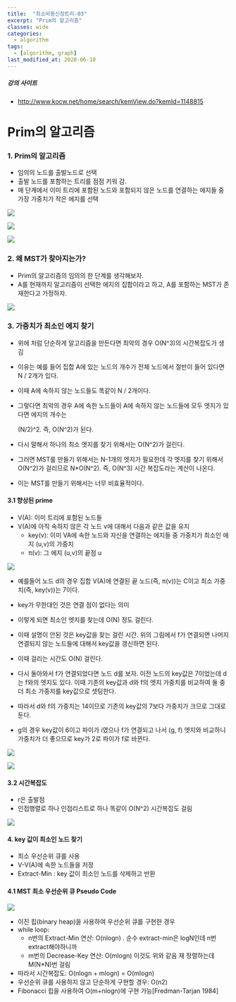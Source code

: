 ```yaml
---
title:  "최소비용신장트리-03"
excerpt: "Prim의 알고리즘"
classes: wide
categories:
  - algorithm
tags:
  - [algorithm, graph]
last_modified_at: 2020-06-10
---
```




##### 강의 사이트

* http://www.kocw.net/home/search/kemView.do?kemId=1148815



# Prim의 알고리즘

### 1. Prim의 알고리즘

* 임의의 노드를 출발노드로 선택 
* 출발 노드를 포함하는 트리를 점점 키워 감. 
* 매 단계에서 이미 트리에 포함된 노드와 포함되지 않은 노드를 연결하는 에지들 중 가장 가중치가 작은 에지를 선택

![]({{site.url}}/assets/images/algo180.PNG)

![]({{site.url}}/assets/images/algo181.PNG)

![]({{site.url}}/assets/images/algo182.PNG)



### 2. 왜 MST가 찾아지는가?

* Prim의 알고리즘의 임의의 한 단계를 생각해보자. 
* A를 현재까지 알고리즘이 선택한 에지의 집합이라고 하고, A를 포함하는 MST가 존재한다고 가정하자.

![]({{site.url}}/assets/images/algo183.PNG)



### 3. 가중치가 최소인 에지 찾기

* 위에 처럼 단순하게 알고리즘을 만든다면 최악의 경우 O(N^3)의 시간복잡도가 생김

* 이유는 예를 들어 집합 A에 있는 노드의 개수가 전체  노드에서 절반이 들어 있다면 N / 2개가 있다.

* 이때 A에 속하지 않는 노드들도 똑같이 N / 2개이다.

* 그렇다면 최악의 경우 A에 속한 노드들이 A에 속하지 않는 노드들에 모두 엣지가 있다면 에지의 개수는

  (N/2)^2. 즉, O(N^2)가 된다.

* 다시 말해서 하나의 최소 엣지를 찾기 위해서는 O(N^2)가 걸린다.

* 그러면 MST를 만들기 위해서는 N-1개의 엣지가 필요한데 각 엣지를 찾기 위해서 O(N^2)가 걸리므로 N*O(N^2). 즉, O(N^3) 시간 복잡도라는 계산이 나온다.

* 이는 MST를 만들기 위해서는 너무 비효율적이다.

  

#### 3.1 향상된 prime

* V(A): 이미 트리에 포함된 노드들 
* V(A)에 아직 속하지 않은 각 노드 v에 대해서 다음과 같은 값을 유지 
  * key(v): 이미 VA에 속한 노드와 자신을 연결하는 에지들 중 가중치가 최소인 에지 (u,v)의 가중치 
  * π(v): 그 에지 (u,v)의 끝점 u

![]({{site.url}}/assets/images/algo184.PNG)

* 예를들어 노드 d의 경우 집합 V(A)에 연결된 끝 노드(즉, π(v))는 C이고 최소 가중치(즉, key(v))는 7이다.
* key가 무한대인 것은 연결 점이 없다는 의미

* 이렇게 되면 최소인 엣지를 찾는데 O(N) 정도 걸린다.
* 이때 설명이 안된 것은 key값을 찾는 걸린 시간. 위의 그림에서 f가 연결되면 나머지 연결되지 않는 노드들에 대해서 key값을 갱신하면 된다. 
* 이때 걸리는 시간도 O(N) 걸린다.
* 다시 돌아와서 f가 연결되었다면 노드 d를 보자. 이전 노드의 key값은 7이었는데 d는 f와의 엣지도 있다. 이때 기존의 key값과 d와 f의 엣지 가중치를 비교하여 둘 중 더 최소 가중치를 key값으로 셋팅한다.
* 따라서 d와 f의 가중치는 14이므로 기존의 key값의 7보다 가중치가 크므로 그대로 둔다.
* g의 경우 key값이 6이고 파이가 i였으나 f가 연결되고 나서 (g, f) 엣지와 비교하니 가중치가 더 좋으므로 key가 2로 파이가 f로 바뀐다.

![]({{site.url}}/assets/images/algo185.PNG)

![]({{site.url}}/assets/images/algo186.PNG)



#### 3.2 시간복잡도

* r은 출발점
* 인접행렬로 하나 인접리스트로 하나 똑같이 O(N^2) 시간복잡도 걸림

![]({{site.url}}/assets/images/algo187.PNG)



#### 4. key 값이 최소인 노드 찾기

* 최소 우선순위 큐를 사용
* V-V(A)에 속한 노드들을 저장
* Extract-Min : key 값이 최소인 노드를 삭제하고 반환



#### 4.1 MST 최소 우선순위 큐 Pseudo Code

![]({{site.url}}/assets/images/algo188.PNG)

* 이진 힙(binary heap)을 사용하여 우선순위 큐를 구현한 경우 
* while loop: 
  * n번의 Extract-Min 연산: O(nlogn) . 순수 extract-min은 logN인데 n번 extract해야하니까
  * m번의 Decrease-Key 연산: O(mlogn)  이것도 위와 같음 재 정렬하는데 M(N*N)번 걸림
* 따라서 시간복잡도: O(nlogn + mlogn) = O(mlogn) 
* 우선순위 큐를 사용하지 않고 단순하게 구현할 경우: O(n2) 
* Fibonacci 힙을 사용하여 O(m+nlogn)에 구현 가능[Fredman-Tarjan 1984]


